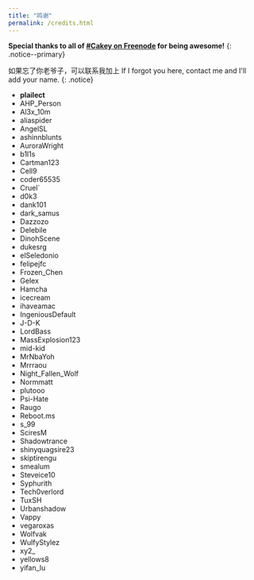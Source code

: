 ```yaml
---
title: "鸣谢"
permalink: /credits.html
---
```


**Special thanks to all of [#Cakey on Freenode](http://webchat.freenode.net/?channels=%23Cakey) for being awesome!**
{: .notice--primary}

如果忘了你老爷子，可以联系我加上
If I forgot you here, contact me and I'll add your name.
{: .notice}

+ **plailect**
+ AHP_Person
+ Al3x_10m
+ aliaspider
+ AngelSL
+ ashinnblunts
+ AuroraWright
+ b1l1s
+ Cartman123
+ Cell9
+ coder65535
+ Cruel`
+ d0k3
+ dank101
+ dark_samus
+ Dazzozo
+ Delebile
+ DinohScene
+ dukesrg
+ elSeledonio
+ felipejfc
+ Frozen_Chen
+ Gelex
+ Hamcha
+ icecream
+ ihaveamac
+ IngeniousDefault
+ J-D-K
+ LordBass
+ MassExplosion123
+ mid-kid
+ MrNbaYoh
+ Mrrraou
+ Night_Fallen_Wolf
+ Normmatt
+ plutooo
+ Psi-Hate
+ Raugo
+ Reboot.ms
+ s_99
+ SciresM
+ Shadowtrance
+ shinyquagsire23
+ skiptirengu
+ smealum
+ Steveice10
+ Syphurith
+ Tech0verlord
+ TuxSH
+ Urbanshadow
+ Vappy
+ vegaroxas
+ Wolfvak
+ WulfyStylez
+ xy2_
+ yellows8
+ yifan_lu
